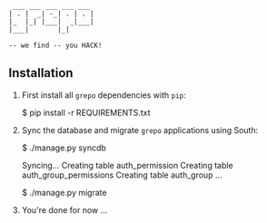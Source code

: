      ___ ___ ___ ___ ___
    | . |  _| -_| . | . |
    |_  |_| |___|  _|___|
    |___|       |_|

    -- we find -- you HACK!


Installation
------------

1. First install all `grepo` dependencies with `pip`:

    $ pip install -r REQUIREMENTS.txt

2. Sync the database and migrate `grepo` applications using South:

    $ ./manage.py syncdb

    Syncing...
    Creating table auth_permission
    Creating table auth_group_permissions
    Creating table auth_group
    ...

    $ ./manage.py migrate

3. You're done for now ...
